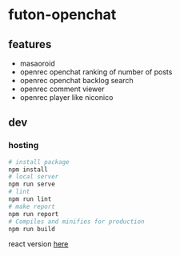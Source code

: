 # futon-openchat
## features
- masaoroid
- openrec openchat ranking of number of posts
- openrec openchat backlog search
- openrec comment viewer
- openrec player like niconico

## dev
### hosting
```sh
# install package
npm install
# local server
npm run serve
# lint
npm run lint
# make report
npm run report
# Compiles and minifies for production
npm run build
```

react version [here](https://github.com/vinyl-umbrella/futon-openchat_web_app/tree/react-rewrite)
